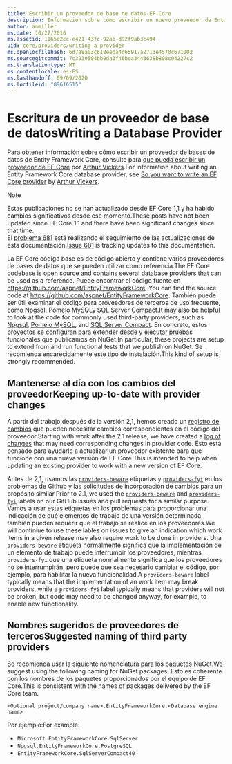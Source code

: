```yaml
---
title: Escribir un proveedor de base de datos-EF Core
description: Información sobre cómo escribir un nuevo proveedor de Entity Framework Core
author: anmiller
ms.date: 10/27/2016
ms.assetid: 1165e2ec-e421-43fc-92ab-d92f9ab3c494
uid: core/providers/writing-a-provider
ms.openlocfilehash: 6d7a8a03c612eeda4d65917a2713e4570c671002
ms.sourcegitcommit: 7c3939504bb9da3f46bea3443638b808c04227c2
ms.translationtype: MT
ms.contentlocale: es-ES
ms.lasthandoff: 09/09/2020
ms.locfileid: "89616515"
---
```

# <a name="writing-a-database-provider"></a><span data-ttu-id="d7135-103">Escritura de un proveedor de base de datos</span><span class="sxs-lookup"><span data-stu-id="d7135-103">Writing a Database Provider</span></span>

<span data-ttu-id="d7135-104">Para obtener información sobre cómo escribir un proveedor de bases de datos de Entity Framework Core, consulte para [que pueda escribir un proveedor de EF Core](https://blog.oneunicorn.com/2016/11/11/so-you-want-to-write-an-ef-core-provider/) por [Arthur Vickers](https://github.com/ajcvickers).</span><span class="sxs-lookup"><span data-stu-id="d7135-104">For information about writing an Entity Framework Core database provider, see [So you want to write an EF Core provider](https://blog.oneunicorn.com/2016/11/11/so-you-want-to-write-an-ef-core-provider/) by [Arthur Vickers](https://github.com/ajcvickers).</span></span>

> [!NOTE]
> <span data-ttu-id="d7135-105">Estas publicaciones no se han actualizado desde EF Core 1,1 y ha habido cambios significativos desde ese momento.</span><span class="sxs-lookup"><span data-stu-id="d7135-105">These posts have not been updated since EF Core 1.1 and there have been significant changes since that time.</span></span>  
<span data-ttu-id="d7135-106">El [problema 681](https://github.com/dotnet/EntityFramework.Docs/issues/681) está realizando el seguimiento de las actualizaciones de esta documentación.</span><span class="sxs-lookup"><span data-stu-id="d7135-106">[Issue 681](https://github.com/dotnet/EntityFramework.Docs/issues/681) is tracking updates to this documentation.</span></span>

<span data-ttu-id="d7135-107">La EF Core código base es de código abierto y contiene varios proveedores de bases de datos que se pueden utilizar como referencia.</span><span class="sxs-lookup"><span data-stu-id="d7135-107">The EF Core codebase is open source and contains several database providers that can be used as a reference.</span></span> <span data-ttu-id="d7135-108">Puede encontrar el código fuente en <https://github.com/aspnet/EntityFrameworkCore> .</span><span class="sxs-lookup"><span data-stu-id="d7135-108">You can find the source code at <https://github.com/aspnet/EntityFrameworkCore>.</span></span> <span data-ttu-id="d7135-109">También puede ser útil examinar el código para proveedores de terceros de uso frecuente, como [Npgsql](https://github.com/npgsql/Npgsql.EntityFrameworkCore.PostgreSQL), [Pomelo MySQL](https://github.com/PomeloFoundation/Pomelo.EntityFrameworkCore.MySql)y [SQL Server Compact](https://github.com/ErikEJ/EntityFramework.SqlServerCompact).</span><span class="sxs-lookup"><span data-stu-id="d7135-109">It may also be helpful to look at the code for commonly used third-party providers, such as [Npgsql](https://github.com/npgsql/Npgsql.EntityFrameworkCore.PostgreSQL), [Pomelo MySQL](https://github.com/PomeloFoundation/Pomelo.EntityFrameworkCore.MySql), and [SQL Server Compact](https://github.com/ErikEJ/EntityFramework.SqlServerCompact).</span></span> <span data-ttu-id="d7135-110">En concreto, estos proyectos se configuran para extender desde y ejecutar pruebas funcionales que publicamos en NuGet.</span><span class="sxs-lookup"><span data-stu-id="d7135-110">In particular, these projects are setup to extend from and run functional tests that we publish on NuGet.</span></span> <span data-ttu-id="d7135-111">Se recomienda encarecidamente este tipo de instalación.</span><span class="sxs-lookup"><span data-stu-id="d7135-111">This kind of setup is strongly recommended.</span></span>

## <a name="keeping-up-to-date-with-provider-changes"></a><span data-ttu-id="d7135-112">Mantenerse al día con los cambios del proveedor</span><span class="sxs-lookup"><span data-stu-id="d7135-112">Keeping up-to-date with provider changes</span></span>

<span data-ttu-id="d7135-113">A partir del trabajo después de la versión 2,1, hemos creado un [registro de cambios](xref:core/providers/provider-log) que pueden necesitar cambios correspondientes en el código del proveedor.</span><span class="sxs-lookup"><span data-stu-id="d7135-113">Starting with work after the 2.1 release, we have created a [log of changes](xref:core/providers/provider-log) that may need corresponding changes in provider code.</span></span> <span data-ttu-id="d7135-114">Esto está pensado para ayudarle a actualizar un proveedor existente para que funcione con una nueva versión de EF Core.</span><span class="sxs-lookup"><span data-stu-id="d7135-114">This is intended to help when updating an existing provider to work with a new version of EF Core.</span></span>

<span data-ttu-id="d7135-115">Antes de 2,1, usamos las [`providers-beware`](https://github.com/aspnet/EntityFrameworkCore/labels/providers-beware) etiquetas y [`providers-fyi`](https://github.com/aspnet/EntityFrameworkCore/labels/providers-fyi) en los problemas de Github y las solicitudes de incorporación de cambios para un propósito similar.</span><span class="sxs-lookup"><span data-stu-id="d7135-115">Prior to 2.1, we used the [`providers-beware`](https://github.com/aspnet/EntityFrameworkCore/labels/providers-beware) and [`providers-fyi`](https://github.com/aspnet/EntityFrameworkCore/labels/providers-fyi) labels on our GitHub issues and pull requests for a similar purpose.</span></span> <span data-ttu-id="d7135-116">Vamos a usar estas etiquetas en los problemas para proporcionar una indicación de qué elementos de trabajo de una versión determinada también pueden requerir que el trabajo se realice en los proveedores.</span><span class="sxs-lookup"><span data-stu-id="d7135-116">We will continiue to use these lables on issues to give an indication which work items in a given release may also require work to be done in providers.</span></span> <span data-ttu-id="d7135-117">Una `providers-beware` etiqueta normalmente significa que la implementación de un elemento de trabajo puede interrumpir los proveedores, mientras `providers-fyi` que una etiqueta normalmente significa que los proveedores no se interrumpirán, pero puede que sea necesario cambiar el código, por ejemplo, para habilitar la nueva funcionalidad.</span><span class="sxs-lookup"><span data-stu-id="d7135-117">A `providers-beware` label typically means that the implementation of an work item may break providers, while a `providers-fyi` label typically means that providers will not be broken, but code may need to be changed anyway, for example, to enable new functionality.</span></span>

## <a name="suggested-naming-of-third-party-providers"></a><span data-ttu-id="d7135-118">Nombres sugeridos de proveedores de terceros</span><span class="sxs-lookup"><span data-stu-id="d7135-118">Suggested naming of third party providers</span></span>

<span data-ttu-id="d7135-119">Se recomienda usar la siguiente nomenclatura para los paquetes NuGet.</span><span class="sxs-lookup"><span data-stu-id="d7135-119">We suggest using the following naming for NuGet packages.</span></span> <span data-ttu-id="d7135-120">Esto es coherente con los nombres de los paquetes proporcionados por el equipo de EF Core.</span><span class="sxs-lookup"><span data-stu-id="d7135-120">This is consistent with the names of packages delivered by the EF Core team.</span></span>

`<Optional project/company name>.EntityFrameworkCore.<Database engine name>`

<span data-ttu-id="d7135-121">Por ejemplo:</span><span class="sxs-lookup"><span data-stu-id="d7135-121">For example:</span></span>

* `Microsoft.EntityFrameworkCore.SqlServer`
* `Npgsql.EntityFrameworkCore.PostgreSQL`
* `EntityFrameworkCore.SqlServerCompact40`

